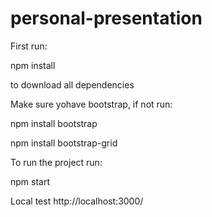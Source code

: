 # personal-presentation

First run:

npm install 

to download all dependencies

Make sure yohave bootstrap, if not run:

npm install bootstrap

npm install bootstrap-grid

To run the project run:

npm start

Local test http://localhost:3000/
